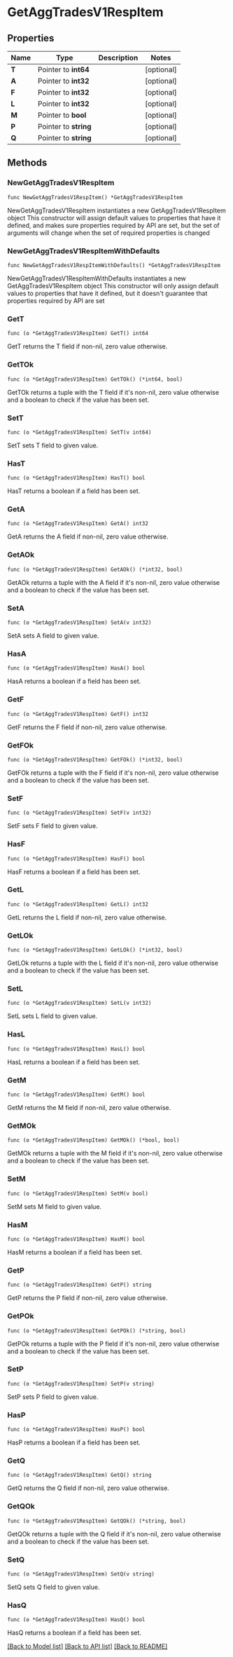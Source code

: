 # GetAggTradesV1RespItem

## Properties

Name | Type | Description | Notes
------------ | ------------- | ------------- | -------------
**T** | Pointer to **int64** |  | [optional] 
**A** | Pointer to **int32** |  | [optional] 
**F** | Pointer to **int32** |  | [optional] 
**L** | Pointer to **int32** |  | [optional] 
**M** | Pointer to **bool** |  | [optional] 
**P** | Pointer to **string** |  | [optional] 
**Q** | Pointer to **string** |  | [optional] 

## Methods

### NewGetAggTradesV1RespItem

`func NewGetAggTradesV1RespItem() *GetAggTradesV1RespItem`

NewGetAggTradesV1RespItem instantiates a new GetAggTradesV1RespItem object
This constructor will assign default values to properties that have it defined,
and makes sure properties required by API are set, but the set of arguments
will change when the set of required properties is changed

### NewGetAggTradesV1RespItemWithDefaults

`func NewGetAggTradesV1RespItemWithDefaults() *GetAggTradesV1RespItem`

NewGetAggTradesV1RespItemWithDefaults instantiates a new GetAggTradesV1RespItem object
This constructor will only assign default values to properties that have it defined,
but it doesn't guarantee that properties required by API are set

### GetT

`func (o *GetAggTradesV1RespItem) GetT() int64`

GetT returns the T field if non-nil, zero value otherwise.

### GetTOk

`func (o *GetAggTradesV1RespItem) GetTOk() (*int64, bool)`

GetTOk returns a tuple with the T field if it's non-nil, zero value otherwise
and a boolean to check if the value has been set.

### SetT

`func (o *GetAggTradesV1RespItem) SetT(v int64)`

SetT sets T field to given value.

### HasT

`func (o *GetAggTradesV1RespItem) HasT() bool`

HasT returns a boolean if a field has been set.

### GetA

`func (o *GetAggTradesV1RespItem) GetA() int32`

GetA returns the A field if non-nil, zero value otherwise.

### GetAOk

`func (o *GetAggTradesV1RespItem) GetAOk() (*int32, bool)`

GetAOk returns a tuple with the A field if it's non-nil, zero value otherwise
and a boolean to check if the value has been set.

### SetA

`func (o *GetAggTradesV1RespItem) SetA(v int32)`

SetA sets A field to given value.

### HasA

`func (o *GetAggTradesV1RespItem) HasA() bool`

HasA returns a boolean if a field has been set.

### GetF

`func (o *GetAggTradesV1RespItem) GetF() int32`

GetF returns the F field if non-nil, zero value otherwise.

### GetFOk

`func (o *GetAggTradesV1RespItem) GetFOk() (*int32, bool)`

GetFOk returns a tuple with the F field if it's non-nil, zero value otherwise
and a boolean to check if the value has been set.

### SetF

`func (o *GetAggTradesV1RespItem) SetF(v int32)`

SetF sets F field to given value.

### HasF

`func (o *GetAggTradesV1RespItem) HasF() bool`

HasF returns a boolean if a field has been set.

### GetL

`func (o *GetAggTradesV1RespItem) GetL() int32`

GetL returns the L field if non-nil, zero value otherwise.

### GetLOk

`func (o *GetAggTradesV1RespItem) GetLOk() (*int32, bool)`

GetLOk returns a tuple with the L field if it's non-nil, zero value otherwise
and a boolean to check if the value has been set.

### SetL

`func (o *GetAggTradesV1RespItem) SetL(v int32)`

SetL sets L field to given value.

### HasL

`func (o *GetAggTradesV1RespItem) HasL() bool`

HasL returns a boolean if a field has been set.

### GetM

`func (o *GetAggTradesV1RespItem) GetM() bool`

GetM returns the M field if non-nil, zero value otherwise.

### GetMOk

`func (o *GetAggTradesV1RespItem) GetMOk() (*bool, bool)`

GetMOk returns a tuple with the M field if it's non-nil, zero value otherwise
and a boolean to check if the value has been set.

### SetM

`func (o *GetAggTradesV1RespItem) SetM(v bool)`

SetM sets M field to given value.

### HasM

`func (o *GetAggTradesV1RespItem) HasM() bool`

HasM returns a boolean if a field has been set.

### GetP

`func (o *GetAggTradesV1RespItem) GetP() string`

GetP returns the P field if non-nil, zero value otherwise.

### GetPOk

`func (o *GetAggTradesV1RespItem) GetPOk() (*string, bool)`

GetPOk returns a tuple with the P field if it's non-nil, zero value otherwise
and a boolean to check if the value has been set.

### SetP

`func (o *GetAggTradesV1RespItem) SetP(v string)`

SetP sets P field to given value.

### HasP

`func (o *GetAggTradesV1RespItem) HasP() bool`

HasP returns a boolean if a field has been set.

### GetQ

`func (o *GetAggTradesV1RespItem) GetQ() string`

GetQ returns the Q field if non-nil, zero value otherwise.

### GetQOk

`func (o *GetAggTradesV1RespItem) GetQOk() (*string, bool)`

GetQOk returns a tuple with the Q field if it's non-nil, zero value otherwise
and a boolean to check if the value has been set.

### SetQ

`func (o *GetAggTradesV1RespItem) SetQ(v string)`

SetQ sets Q field to given value.

### HasQ

`func (o *GetAggTradesV1RespItem) HasQ() bool`

HasQ returns a boolean if a field has been set.


[[Back to Model list]](../README.md#documentation-for-models) [[Back to API list]](../README.md#documentation-for-api-endpoints) [[Back to README]](../README.md)


